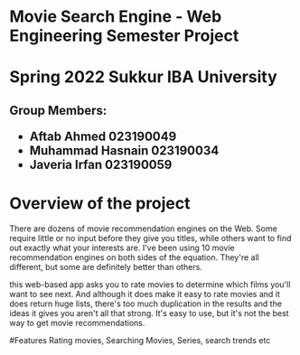 # Movie Search Engine - Web Engineering Semester Project 

# Spring 2022 Sukkur IBA University

<h2>Group Members:
  <ul><li>Aftab Ahmed 023190049</li>
    <li>Muhammad Hasnain 023190034</li>
  <li>Javeria Irfan 023190059</li></ul></h2>

# Overview of the project

There are dozens of movie recommendation engines on the Web. Some require little or no input before they give you titles, while others want to find out exactly what your interests are. I've been using 10 movie recommendation engines on both sides of the equation. They're all different, but some are definitely better than others.

this web-based app asks you to rate movies to determine which films you'll want to see next. And although it does make it easy to rate movies and it does return huge lists, there's too much duplication in the results and the ideas it gives you aren't all that strong. It's easy to use, but it's not the best way to get movie recommendations.

#Features
Rating movies, Searching Movies, Series, search trends etc

